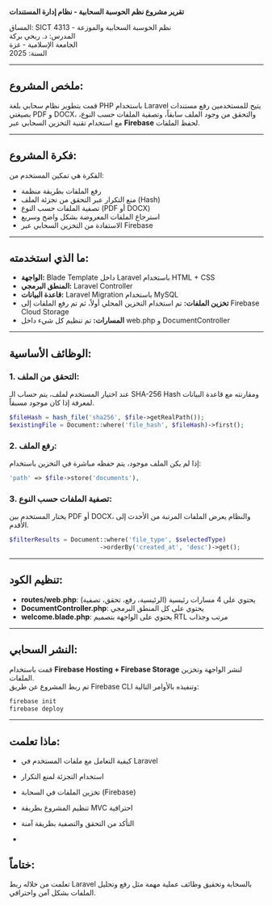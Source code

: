 
 **تقرير مشروع نظم الحوسبة السحابية - نظام إدارة المستندات**

المساق: SICT 4313 - نظم الحوسبة السحابية والموزعة  
المدرس: د. ربحي بركة  
الجامعة الإسلامية - غزة  
السنة: 2025

---

##  ملخص المشروع:

قمت بتطوير نظام سحابي بلغة PHP باستخدام Laravel يتيح للمستخدمين رفع مستندات بصيغتي PDF و DOCX، والتحقق من وجود الملف سابقاً، وتصفية الملفات حسب النوع، مع استخدام تقنية التخزين السحابي عبر **Firebase** لحفظ الملفات.

---

##  فكرة المشروع:

الفكرة هي تمكين المستخدم من:
- رفع الملفات بطريقة منظمة
- منع التكرار عبر التحقق من تجزئة الملف (Hash)
- تصفية الملفات حسب النوع (PDF أو DOCX)
- استرجاع الملفات المعروضة بشكل واضح وسريع
- الاستفادة من التخزين السحابي عبر Firebase

---

##  ما الذي استخدمته:

- **الواجهة:** Blade Template داخل Laravel باستخدام HTML + CSS
- **المنطق البرمجي:** Laravel Controller
- **قاعدة البيانات:** Laravel Migration باستخدام MySQL
- **تخزين الملفات:** تم استخدام التخزين المحلي أولاً، ثم تم رفع الملفات إلى Firebase Cloud Storage
- **المسارات:** تم تنظيم كل شيء داخل web.php و DocumentController

---

##  الوظائف الأساسية:

###  1. التحقق من الملف:
عند اختيار المستخدم لملف، يتم حساب الـ SHA-256 Hash ومقارنته مع قاعدة البيانات لمعرفة إذا كان موجود مسبقاً.

```php
$fileHash = hash_file('sha256', $file->getRealPath());
$existingFile = Document::where('file_hash', $fileHash)->first();
```

###  2. رفع الملف:
إذا لم يكن الملف موجود، يتم حفظه مباشرة في التخزين باستخدام:

```php
'path' => $file->store('documents'),
```

###  3. تصفية الملفات حسب النوع:
يختار المستخدم بين PDF أو DOCX، والنظام يعرض الملفات المرتبة من الأحدث إلى الأقدم.

```php
$filterResults = Document::where('file_type', $selectedType)
                         ->orderBy('created_at', 'desc')->get();
```

---

##  تنظيم الكود:

- **routes/web.php**: يحتوي على 4 مسارات رئيسية (الرئيسية، رفع، تحقق، تصفية)
- **DocumentController.php**: يحتوي على كل المنطق البرمجي
- **welcome.blade.php**: يحتوي على الواجهة بتصميم RTL مرتب وجذاب

---

##  النشر السحابي:

قمت باستخدام **Firebase Hosting + Firebase Storage** لنشر الواجهة وتخزين الملفات.  
تم ربط المشروع عن طريق Firebase CLI وتنفيذه بالأوامر التالية:

```bash
firebase init
firebase deploy
```

---

## ماذا تعلمت:

- كيفية التعامل مع ملفات المستخدم في Laravel
- استخدام التجزئة لمنع التكرار
- تخزين الملفات في السحابة (Firebase)
- تنظيم المشروع بطريقة MVC احترافية
- التأكد من التحقق والتصفية بطريقة آمنة

-

## ختاماً:

تعلمت من خلاله ربط Laravel بالسحابة وتحقيق وظائف عملية مهمة مثل رفع وتحليل الملفات بشكل آمن واحترافي.
